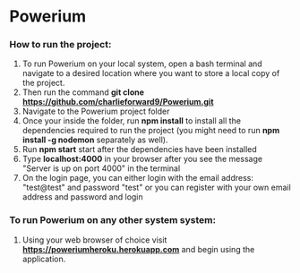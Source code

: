 # Powerium
### How to run the project:
 1. To run Powerium on your local system, open a bash terminal and navigate to a desired location where you want to store a local copy of the project. 
 2. Then run the command **git clone https://github.com/charlieforward9/Powerium.git**
 3. Navigate to the Powerium project folder
 4. Once your inside the folder, run **npm install** to install all the dependencies required to run the project (you might need to run **npm install -g nodemon** separately as       well).
 5. Run **npm start** start after the dependencies have been installed
 6. Type **localhost:4000** in your browser after you see the message "Server is up on port 4000" in the terminal
 7. On the login page, you can either login with the email address: "test@test" and password "test" or you can register with your own email address and password and login 


 ### To run Powerium on any other system system:
 1. Using your web browser of choice visit **https://poweriumheroku.herokuapp.com** and begin using the application.
